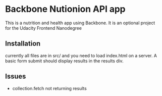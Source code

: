 # Backbone Nutionion API app
This is a nutrition and health app using Backbone.  It is an optional project for the Udacity Frontend Nanodegree

## Installation
currently all files are in src/ and you need to load index.html on a server.  A basic form submit should display 
results in the results div.

## Issues
- collection.fetch not returning results